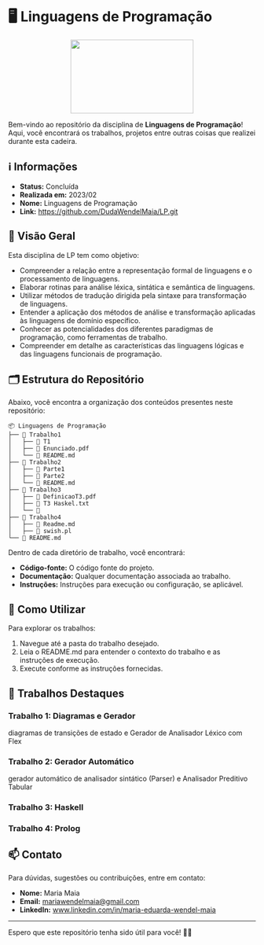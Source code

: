 # 🖥️ Linguagens de Programação

<div align="center">
 <img height=150 width=250 src="https://media.tenor.com/iOc4hqMDGuEAAAAj/bubu-dudu-love.gif">
</div>

Bem-vindo ao repositório da disciplina de **Linguagens de Programação**! Aqui, você encontrará os trabalhos, projetos entre outras coisas que realizei durante esta cadeira.

## ℹ️ Informações

- **Status:** Concluída
- **Realizada em:** 2023/02
- **Nome:** Linguagens de Programação
- **Link:** https://github.com/DudaWendelMaia/LP.git

## 🌟 Visão Geral

Esta disciplina de LP tem como objetivo:
- Compreender a relação entre a representação formal de linguagens e o processamento de linguagens.
- Elaborar rotinas para análise léxica, sintática e semântica de linguagens.
- Utilizar métodos de tradução dirigida pela sintaxe para transformação de linguagens.
- Entender a aplicação dos métodos de análise e transformação aplicadas às linguagens de domínio específico.
- Conhecer as potencialidades dos diferentes paradigmas de programação, como ferramentas de trabalho.
- Compreender em detalhe as características das linguagens lógicas e das linguagens funcionais de programação.


## 🗂️ Estrutura do Repositório

Abaixo, você encontra a organização dos conteúdos presentes neste repositório:

```
📦 Linguagens de Programação
├── 📁 Trabalho1
│   ├── 📄 T1
│   ├── 📄 Enunciado.pdf
│   └── 📄 README.md
├── 📁 Trabalho2
│   ├── 📄 Parte1
│   ├── 📄 Parte2
│   └── 📄 README.md
├── 📁 Trabalho3
│   ├── 📄 DefinicaoT3.pdf
│   ├── 📄 T3 Haskel.txt
│   └── 📄
├── 📁 Trabalho4
│   ├── 📄 Readme.md
│   ├── 📄 swish.pl
└── 📄 README.md
```

Dentro de cada diretório de trabalho, você encontrará:

- **Código-fonte:** O código fonte do projeto.
- **Documentação:** Qualquer documentação associada ao trabalho.
- **Instruções:** Instruções para execução ou configuração, se aplicável.

## 🔧 Como Utilizar

Para explorar os trabalhos:

1. Navegue até a pasta do trabalho desejado.
2. Leia o README.md para entender o contexto do trabalho e as instruções de execução.
3. Execute conforme as instruções fornecidas.

## 🚀 Trabalhos Destaques

### Trabalho 1: Diagramas e Gerador
diagramas de transições de estado e Gerador de Analisador Léxico com Flex

### Trabalho 2: Gerador Automático
gerador automático de analisador sintático (Parser) e Analisador Preditivo Tabular

### Trabalho 3: Haskell


### Trabalho 4: Prolog


## 📫 Contato

Para dúvidas, sugestões ou contribuições, entre em contato:

- **Nome:** Maria Maia
- **Email:** mariawendelmaia@gmail.com
- **LinkedIn:** www.linkedin.com/in/maria-eduarda-wendel-maia

---

Espero que este repositório tenha sido útil para você!  🚀✨


